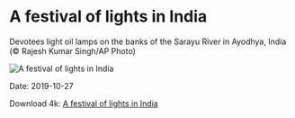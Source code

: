# A festival of lights in India

Devotees light oil lamps on the banks of the Sarayu River in Ayodhya, India (© Rajesh Kumar Singh/AP Photo)

![A festival of lights in India](https://bing.com/th?id=OHR.SaryuRiverDiyas_EN-US6395385901_UHD.jpg&rf=LaDigue_UHD.jpg&pid=hp&w=1024&h=576)

Date: 2019-10-27

Download 4k: [A festival of lights in India](https://bing.com/th?id=OHR.SaryuRiverDiyas_EN-US6395385901_UHD.jpg&rf=LaDigue_UHD.jpg&pid=hp&w=3840&h=2160)


